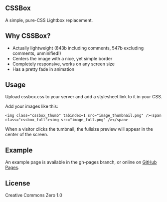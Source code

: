 ## CSSBox
A simple, pure-CSS Lightbox replacement.

## Why CSSBox?
* Actually lightweight (843b including comments, 547b excluding comments, unminified!)
* Centers the image with a nice, yet simple border
* Completely responsive, works on any screen size
* Has a pretty fade in animation

## Usage
Upload cssbox.css to your server and add a stylesheet link to it in your CSS.

Add your images like this:

    <img class="cssbox_thumb" tabindex=1 src="image_thumbnail.png" /><span class="cssbox_full"><img src="image_full.png" /></span>

When a visitor clicks the tumbnail, the fullsize preview will appear in the
center of the screen.

## Example
An example page is available in the gh-pages branch, or online on [GitHub Pages](https://thelastproject.github.io/CSSBox/).

## License
Creative Commons Zero 1.0

